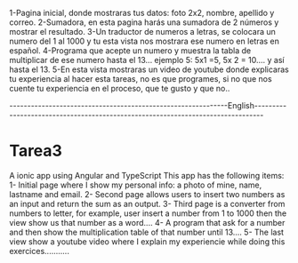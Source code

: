 1-Pagina inicial, donde mostraras tus datos: foto 2x2, nombre, apellido y correo.
2-Sumadora, en esta pagina harás una sumadora de 2 números y mostrar el resultado.
3-Un traductor de numeros a letras, se colocara un numero del 1 al 1000 y tu esta vista nos mostrara ese numero en letras en español. 
4-Programa que acepte un numero y muestra la tabla de multiplicar de ese numero hasta el 13... ejemplo 5: 5x1 =5, 5x 2 = 10.... y así hasta el 13.
5-En esta vista mostraras un video de youtube donde explicaras tu experiencia al hacer esta tareas, no es que programes, si no que nos cuente tu experiencia en el proceso, que te gusto y que no..

-------------------------------------------------------------English--------------------------------------------------------------------------------
# Tarea3
A ionic app using Angular and TypeScript
This app has the following items:
1- Initial page where I show my personal info: a photo of mine, name, lastname and email.
2- Second page allows users to insert two numbers as an input and return the sum as an output.
3- Third page is a converter from numbers to letter, for example, user insert a number from 1 to 1000 then the view show us that number as a word....
4- A program that ask for a number and then show the multiplication table of that number until 13....
5- The last view show a youtube video where I explain my experiencie while doing this exercices...........

